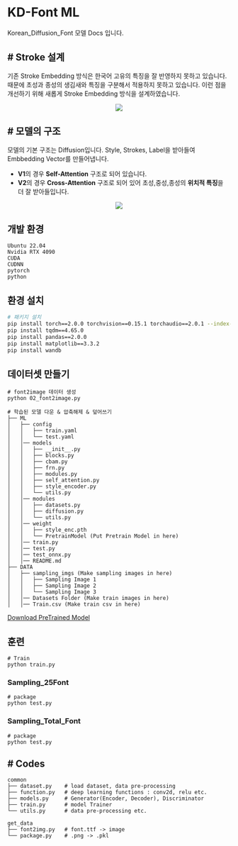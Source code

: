 # KD-Font ML
Korean_Diffusion_Font 모델 Docs 입니다. 

## \# Stroke 설계
기존 Stroke Embedding 방식은 한국어 고유의 특징을 잘 반영하지 못하고 있습니다. 때문에 초성과 종성의 생김새와 특징을 구분해서 적용하지 못하고 있습니다. 이런 점을 개선하기 위해 새롭게 Stroke Embedding 방식을 설계하였습니다.
<p align="center"><img src="https://github.com/jungwonguk/KoFont-Diffusion/assets/98310175/fe7aa4cd-006f-4ddf-9430-9b9a54c35f9a"></p>




## \# 모델의 구조
모델의 기본 구조는 Diffusion입니다. Style, Strokes, Label을 받아들여 Embbedding Vector를 만들어냅니다.
- **V1**의 경우 **Self-Attention** 구조로 되어 있습니다.
- **V2**의 경우 **Cross-Attention** 구조로 되어 있어 초성,중성,종성의 **위치적 특징**을 더 잘 받아들입니다.
<p align="center"><img src="https://github.com/jungwonguk/KoFont-Diffusion/assets/98310175/d69d929a-4197-4003-a41e-36958bfcd1f3"></p>



## 개발 환경
```
Ubuntu 22.04
Nvidia RTX 4090
CUDA 
CUDNN 
pytorch
python 
```
## 환경 설치
```bash
# 패키지 설치
pip install torch==2.0.0 torchvision==0.15.1 torchaudio==2.0.1 --index-url https://download.pytorch.org/whl/cu118
pip install tqdm==4.65.0
pip install pandas==2.0.0
pip install matplotlib==3.3.2
pip install wandb
```

## 데이터셋 만들기

```shell
# font2image 데이터 생성
python 02_font2image.py 
```
```shell
# 학습된 모델 다운 & 압축해제 & 덮어쓰기
├── ML
│   ├── config
│   │   ├── train.yaml
│   │   └── test.yaml
│   │── models
│   │   ├── __init__.py
│   │   ├── blocks.py
│   │   ├── cbam.py
│   │   ├── frn.py
│   │   ├── modules.py
│   │   ├── self_attention.py
│   │   ├── style_encoder.py
│   │   └── utils.py
│   │── modules
│   │   ├── datasets.py
│   │   ├── diffusion.py
│   │   └── utils.py
│   │── weight
│   │   ├── style_enc.pth
│   │   └── PretrainModel (Put Pretrain Model in here)
│   │── train.py
│   │── test.py
│   │── test_onnx.py
│   │── README.md
├── DATA
│   ├── sampling_imgs (Make sampling images in here)
│   │   ├── Sampling Image 1 
│   │   ├── Sampling Image 2
│   │   └── Sampling Image 3
│   │── Datasets Folder (Make train images in here)
│   │── Train.csv (Make train csv in here)
```
[Download PreTrained Model](https://drive.google.com/file/d/1uLGAyY7zXUi2BHuc90-ILw-IgawVcsZ8/view?usp=sharing)


## 훈련

```shell
# Train
python train.py
```

### Sampling_25Font
```shell
# package
python test.py
```

### Sampling_Total_Font
```shell
# package
python test.py
```


## \# Codes
```
common
├── dataset.py    # load dataset, data pre-processing
├── function.py   # deep learning functions : conv2d, relu etc.
├── models.py     # Generator(Encoder, Decoder), Discriminator
├── train.py      # model Trainer
└── utils.py      # data pre-processing etc.

get_data
├── font2img.py   # font.ttf -> image
└── package.py    # .png -> .pkl
```








　    


